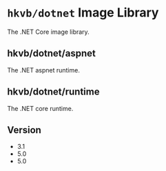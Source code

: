 # `hkvb/dotnet` Image Library

The .NET Core image library.

## hkvb/dotnet/aspnet

The .NET aspnet runtime.

## hkvb/dotnet/runtime

The .NET core runtime.


## Version

* 3.1
* 5.0  
* 5.0  
